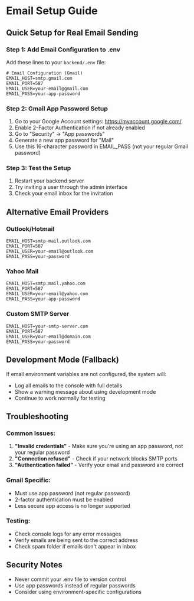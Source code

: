 # Email Setup Guide

## Quick Setup for Real Email Sending

### Step 1: Add Email Configuration to .env
Add these lines to your `backend/.env` file:

```env
# Email Configuration (Gmail)
EMAIL_HOST=smtp.gmail.com
EMAIL_PORT=587
EMAIL_USER=your-email@gmail.com
EMAIL_PASS=your-app-password
```

### Step 2: Gmail App Password Setup
1. Go to your Google Account settings: https://myaccount.google.com/
2. Enable 2-Factor Authentication if not already enabled
3. Go to "Security" → "App passwords"
4. Generate a new app password for "Mail"
5. Use this 16-character password in EMAIL_PASS (not your regular Gmail password)

### Step 3: Test the Setup
1. Restart your backend server
2. Try inviting a user through the admin interface
3. Check your email inbox for the invitation

## Alternative Email Providers

### Outlook/Hotmail
```env
EMAIL_HOST=smtp-mail.outlook.com
EMAIL_PORT=587
EMAIL_USER=your-email@outlook.com
EMAIL_PASS=your-password
```

### Yahoo Mail
```env
EMAIL_HOST=smtp.mail.yahoo.com
EMAIL_PORT=587
EMAIL_USER=your-email@yahoo.com
EMAIL_PASS=your-app-password
```

### Custom SMTP Server
```env
EMAIL_HOST=your-smtp-server.com
EMAIL_PORT=587
EMAIL_USER=your-email@domain.com
EMAIL_PASS=your-password
```

## Development Mode (Fallback)
If email environment variables are not configured, the system will:
- Log all emails to the console with full details
- Show a warning message about using development mode
- Continue to work normally for testing

## Troubleshooting

### Common Issues:
1. **"Invalid credentials"** - Make sure you're using an app password, not your regular password
2. **"Connection refused"** - Check if your network blocks SMTP ports
3. **"Authentication failed"** - Verify your email and password are correct

### Gmail Specific:
- Must use app password (not regular password)
- 2-factor authentication must be enabled
- Less secure app access is no longer supported

### Testing:
- Check console logs for any error messages
- Verify emails are being sent to the correct address
- Check spam folder if emails don't appear in inbox

## Security Notes
- Never commit your .env file to version control
- Use app passwords instead of regular passwords
- Consider using environment-specific configurations 